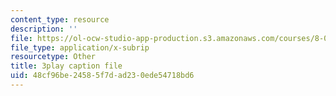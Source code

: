 ```yaml
---
content_type: resource
description: ''
file: https://ol-ocw-studio-app-production.s3.amazonaws.com/courses/8-06-quantum-physics-iii-spring-2018/48cf96be24585f7dad230ede54718bd6_papfq4sdC3w.vtt
file_type: application/x-subrip
resourcetype: Other
title: 3play caption file
uid: 48cf96be-2458-5f7d-ad23-0ede54718bd6
---
```

